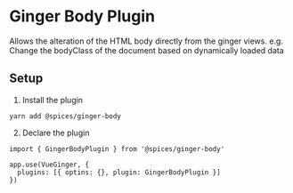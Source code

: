 # Ginger Body Plugin

Allows the alteration of the HTML body directly from the ginger views. 
e.g. Change the bodyClass of the document based on dynamically loaded data


## Setup

1. Install the plugin

```
yarn add @spices/ginger-body
```

2. Declare the plugin

```
import { GingerBodyPlugin } from '@spices/ginger-body'

app.use(VueGinger, {
  plugins: [{ optins: {}, plugin: GingerBodyPlugin }]
})
```
